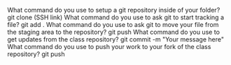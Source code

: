 What command do you use to setup a git repository inside of your folder?
    git clone (SSH link)
What command do you use to ask git to start tracking a file?
    git add .
What command do you use to ask git to move your file from the staging area to the repository?
    git push
What command do you use to get updates from the class repository?
    git commit -m "Your message here"
What command do you use to push your work to your fork of the class repository?
    git push